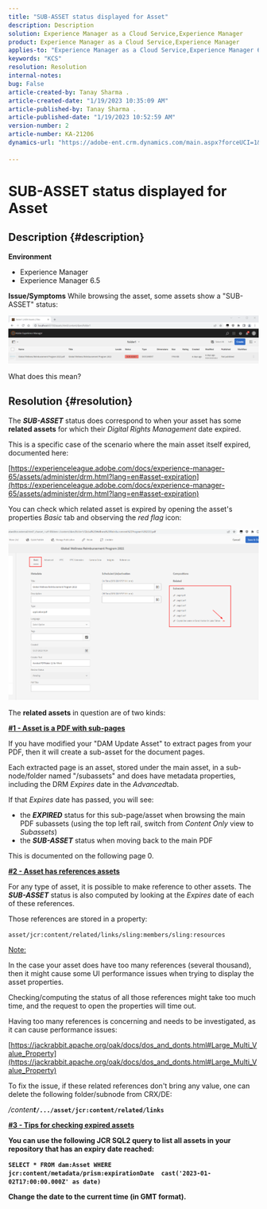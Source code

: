 ```yaml
---
title: "SUB-ASSET status displayed for Asset"
description: Description
solution: Experience Manager as a Cloud Service,Experience Manager
product: Experience Manager as a Cloud Service,Experience Manager
applies-to: "Experience Manager as a Cloud Service,Experience Manager 6.5,Experience Manager"
keywords: "KCS"
resolution: Resolution
internal-notes: 
bug: False
article-created-by: Tanay Sharma .
article-created-date: "1/19/2023 10:35:09 AM"
article-published-by: Tanay Sharma .
article-published-date: "1/19/2023 10:52:59 AM"
version-number: 2
article-number: KA-21206
dynamics-url: "https://adobe-ent.crm.dynamics.com/main.aspx?forceUCI=1&pagetype=entityrecord&etn=knowledgearticle&id=f3bef6ef-e497-ed11-aad1-6045bd006e5a"

---
```

# SUB-ASSET status displayed for Asset

## Description {#description}

<b>Environment</b>
- Experience Manager
- Experience Manager 6.5



<b>Issue/Symptoms</b>
While browsing the asset, some assets show a "SUB-ASSET" status:

![](assets/___f5bef6ef-e497-ed11-aad1-6045bd006e5a___.png)

What does this mean?


## Resolution {#resolution}


The <b>*SUB-ASSET</b>* status does correspond to when your asset has some <b>related assets</b> for which their *Digital Rights Management* date expired.

This is a specific case of the scenario where the main asset itself expired, documented here:

[https://experienceleague.adobe.com/docs/experience-manager-65/assets/administer/drm.html?lang=en#asset-expiration](https://experienceleague.adobe.com/docs/experience-manager-65/assets/administer/drm.html?lang=en#asset-expiration)

You can check which related asset is expired by opening the asset's properties *Basic* tab and observing the *red flag* icon:

![](assets/6269940b-b98a-ed11-81ac-6045bd006ce9.png)



The <b>related assets</b> in question are of two kinds:

<u><b>#1 - Asset is a PDF with sub-pages</b></u>

If you have modified your "DAM Update Asset" to extract pages from your PDF, then it will create a sub-asset for the document pages.

Each extracted page is an asset, stored under the main asset, in a sub-node/folder named "/subassets" and does have metadata properties, including the DRM *Expires* date in the *Advanced*tab.

If that *Expires* date has passed, you will see:

- the <b>*EXPIRED</b>* status for this sub-page/asset when browsing the main PDF subassets (using the top left rail, switch from *Content Only* view to *Subassets*)
- the <b>*SUB-ASSET</b>* status when moving back to the main PDF


This is documented on the following page 0.



<u><b>#2 - Asset has references assets</b></u>

For any type of asset, it is possible to make reference to other assets. The <b>*SUB-ASSET</b>* status is also computed by looking at the *Expires* date of each of these references.

Those references are stored in a property:

`asset/jcr:content/related/links/sling:members/sling:resources`

<u>Note:</u>

In the case your asset does have too many references (several thousand), then it might cause some UI performance issues when trying to display the asset properties.

Checking/computing the status of all those references might take too much time, and the request to open the properties will time out.

Having too many references is concerning and needs to be investigated, as it can cause performance issues:

[https://jackrabbit.apache.org/oak/docs/dos_and_donts.html#Large_Multi_Value_Property](https://jackrabbit.apache.org/oak/docs/dos_and_donts.html#Large_Multi_Value_Property)

To fix the issue, if these related references don't bring any value, one can delete the following folder/subnode from CRX/DE:

*/conten<b>t*`/.../asset/jcr:content/related/links`



<u><b>#3 - Tips for checking expired assets</b></u>

You can use the following JCR SQL2 query to list all assets in your repository that has an expiry date reached:

`SELECT * FROM dam:Asset WHERE jcr:content/metadata/prism:expirationDate  cast('2023-01-02T17:00:00.000Z' as date)`



Change the date to the current time (in GMT format).
